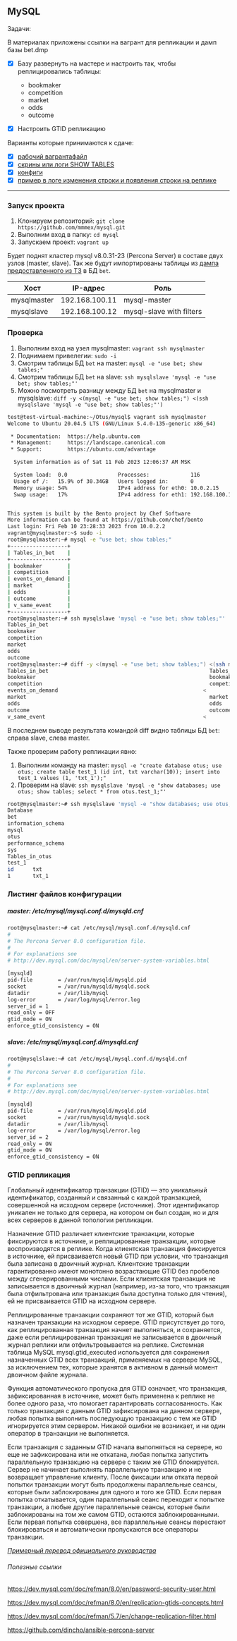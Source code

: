 ## MySQL

Задачи:

В материалах приложены ссылки на вагрант для репликации и дамп базы bet.dmp
- [X] Базу развернуть на мастере и настроить так, чтобы реплицировались таблицы:
   - bookmaker
   - competition
   - market
   - odds
   - outcome

- [X] Настроить GTID репликацию

Варианты которые принимаются к сдаче:
- [X] [рабочий вагрантафайл](/Vagrantfile)
- [X] [скрины или логи SHOW TABLES](#проверка)
- [X] [конфиги](#листинг-файлов-конфигурации)
- [X] [пример в логе изменения строки и появления строки на реплике](#проверка)

---

### Запуск проекта

1. Клонируем репозиторий: `git clone https://github.com/mmmex/mysql.git`
2. Выполним вход в папку: `cd mysql`
3. Запускаем проект: `vagrant up`

Будет поднят кластер mysql v8.0.31-23 (Percona Server) в составе двух узлов (master, slave). Так же будут импортированы таблицы из [дампа предоставленного из ТЗ](ansible/files/bet-195395-623055.dmp) в БД `bet`.

 Хост       | IP-адрес       | Роль
------------|----------------|-------------------------
mysqlmaster | 192.168.100.11 | mysql-master
mysqlslave  | 192.168.100.12 | mysql-slave with filters

### Проверка

1. Выполним вход на узел mysqlmaster: `vagrant ssh mysqlmaster`
2. Поднимаем привелегии: `sudo -i`
3. Смотрим таблицы БД `bet` на master: `mysql -e "use bet; show tables;"`
4. Смотрим таблицы БД `bet` на slave: `ssh mysqlslave 'mysql -e "use bet; show tables;"'`
5. Можно посмотреть разницу между БД `bet` на mysqlmaster и mysqlslave: `diff -y <(mysql -e "use bet; show tables;") <(ssh mysqlslave 'mysql -e "use bet; show tables;"')`

```bash
test@test-virtual-machine:~/Otus/mysql$ vagrant ssh mysqlmaster
Welcome to Ubuntu 20.04.5 LTS (GNU/Linux 5.4.0-135-generic x86_64)

 * Documentation:  https://help.ubuntu.com
 * Management:     https://landscape.canonical.com
 * Support:        https://ubuntu.com/advantage

  System information as of Sat 11 Feb 2023 12:06:37 AM MSK

  System load:  0.0                Processes:             116
  Usage of /:   15.9% of 30.34GB   Users logged in:       0
  Memory usage: 54%                IPv4 address for eth0: 10.0.2.15
  Swap usage:   17%                IPv4 address for eth1: 192.168.100.11


This system is built by the Bento project by Chef Software
More information can be found at https://github.com/chef/bento
Last login: Fri Feb 10 23:28:33 2023 from 10.0.2.2
vagrant@mysqlmaster:~$ sudo -i
root@mysqlmaster:~# mysql -e "use bet; show tables;"
+------------------+
| Tables_in_bet    |
+------------------+
| bookmaker        |
| competition      |
| events_on_demand |
| market           |
| odds             |
| outcome          |
| v_same_event     |
+------------------+
root@mysqlmaster:~# ssh mysqlslave 'mysql -e "use bet; show tables;"'
Tables_in_bet
bookmaker
competition
market
odds
outcome
root@mysqlmaster:~# diff -y <(mysql -e "use bet; show tables;") <(ssh mysqlslave 'mysql -e "use bet; show tables;"')
Tables_in_bet                                                   Tables_in_bet
bookmaker                                                       bookmaker
competition                                                     competition
events_on_demand                                              <
market                                                          market
odds                                                            odds
outcome                                                         outcome
v_same_event                                                  <
```

В последнем выводе результата командой diff видно таблицы БД `bet`: справа slave, слева master.

Также проверим работу репликации явно:

1. Выполним команду на master: `mysql -e "create database otus; use otus; create table test_1 (id int, txt varchar(10)); insert into test_1 values (1, 'txt_1');"`
2. Проверим на slave: `ssh mysqlslave 'mysql -e "show databases; use otus; show tables; select * from otus.test_1;"'`

```bash
root@mysqlmaster:~# ssh mysqlslave 'mysql -e "show databases; use otus; show tables; select * from otus.test_1;"'
Database
bet
information_schema
mysql
otus
performance_schema
sys
Tables_in_otus
test_1
id      txt
1       txt_1
```

### Листинг файлов конфигурации

##### master: /etc/mysql/mysql.conf.d/mysqld.cnf

```bash
root@mysqlmaster:~# cat /etc/mysql/mysql.conf.d/mysqld.cnf
#
# The Percona Server 8.0 configuration file.
#
# For explanations see
# http://dev.mysql.com/doc/mysql/en/server-system-variables.html

[mysqld]
pid-file        = /var/run/mysqld/mysqld.pid
socket          = /var/run/mysqld/mysqld.sock
datadir         = /var/lib/mysql
log-error       = /var/log/mysql/error.log
server_id = 1
read_only = OFF
gtid_mode = ON
enforce_gtid_consistency = ON
```

##### slave: /etc/mysql/mysql.conf.d/mysqld.cnf

```bash
root@mysqlslave:~# cat /etc/mysql/mysql.conf.d/mysqld.cnf
#
# The Percona Server 8.0 configuration file.
#
# For explanations see
# http://dev.mysql.com/doc/mysql/en/server-system-variables.html

[mysqld]
pid-file        = /var/run/mysqld/mysqld.pid
socket          = /var/run/mysqld/mysqld.sock
datadir         = /var/lib/mysql
log-error       = /var/log/mysql/error.log
server_id = 2
read_only = ON
gtid_mode = ON
enforce_gtid_consistency = ON
```

### GTID репликация

Глобальный идентификатор транзакции (GTID) — это уникальный идентификатор, созданный и связанный с каждой транзакцией, совершенной на исходном сервере (источнике). Этот идентификатор уникален не только для сервера, на котором он был создан, но и для всех серверов в данной топологии репликации.

Назначение GTID различает клиентские транзакции, которые фиксируются в источнике, и реплицированные транзакции, которые воспроизводятся в реплике. Когда клиентская транзакция фиксируется в источнике, ей присваивается новый GTID при условии, что транзакция была записана в двоичный журнал. Клиентские транзакции гарантированно имеют монотонно возрастающие GTID без пробелов между сгенерированными числами. Если клиентская транзакция не записывается в двоичный журнал (например, из-за того, что транзакция была отфильтрована или транзакция была доступна только для чтения), ей не присваивается GTID на исходном сервере.

Реплицированные транзакции сохраняют тот же GTID, который был назначен транзакции на исходном сервере. GTID присутствует до того, как реплицированная транзакция начнет выполняться, и сохраняется, даже если реплицированная транзакция не записывается в двоичный журнал реплики или отфильтровывается на реплике. Системная таблица MySQL mysql.gtid_executed используется для сохранения назначенных GTID всех транзакций, применяемых на сервере MySQL, за исключением тех, которые хранятся в активном в данный момент двоичном файле журнала.

Функция автоматического пропуска для GTID означает, что транзакция, зафиксированная в источнике, может быть применена к реплике не более одного раза, что помогает гарантировать согласованность. Как только транзакция с данным GTID зафиксирована на данном сервере, любая попытка выполнить последующую транзакцию с тем же GTID игнорируется этим сервером. Никакой ошибки не возникает, и ни один оператор в транзакции не выполняется.

Если транзакция с заданным GTID начала выполняться на сервере, но еще не зафиксирована или не откатана, любая попытка запустить параллельную транзакцию на сервере с таким же GTID блокируется. Сервер не начинает выполнять параллельную транзакцию и не возвращает управление клиенту. После фиксации или отката первой попытки транзакции могут быть продолжены параллельные сеансы, которые были заблокированы для одного и того же GTID. Если первая попытка откатывается, один параллельный сеанс переходит к попытке транзакции, а любые другие параллельные сеансы, которые были заблокированы на том же самом GTID, остаются заблокированными. Если первая попытка совершена, все параллельные сеансы перестают блокироваться и автоматически пропускаются все операторы транзакции.

[_Примерный перевод официального руководства_](https://dev.mysql.com/doc/refman/8.0/en/replication-gtids-concepts.html)

###### Полезные ссылки

https://dev.mysql.com/doc/refman/8.0/en/password-security-user.html

https://dev.mysql.com/doc/refman/8.0/en/replication-gtids-concepts.html

https://dev.mysql.com/doc/refman/5.7/en/change-replication-filter.html

https://github.com/dincho/ansible-percona-server